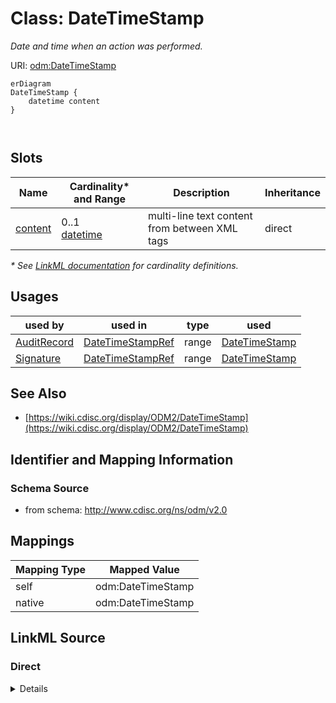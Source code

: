 # Class: DateTimeStamp

_Date and time when an action was performed._




URI: [odm:DateTimeStamp](http://www.cdisc.org/ns/odm/v2.0/DateTimeStamp)


```mermaid
erDiagram
DateTimeStamp {
    datetime content  
}



```



<!-- no inheritance hierarchy -->


## Slots

| Name | Cardinality* and Range | Description | Inheritance |
| ---  | --- | --- | --- |
| [content](content.md) | 0..1 <br/> [datetime](datetime.md) | multi-line text content from between XML tags | direct |

_* See [LinkML documentation](https://linkml.io/linkml/schemas/slots.html#slot-cardinality) for cardinality definitions._




## Usages

| used by | used in | type | used |
| ---  | --- | --- | --- |
| [AuditRecord](AuditRecord.md) | [DateTimeStampRef](DateTimeStampRef.md) | range | [DateTimeStamp](DateTimeStamp.md) |
| [Signature](Signature.md) | [DateTimeStampRef](DateTimeStampRef.md) | range | [DateTimeStamp](DateTimeStamp.md) |






## See Also

* [https://wiki.cdisc.org/display/ODM2/DateTimeStamp](https://wiki.cdisc.org/display/ODM2/DateTimeStamp)

## Identifier and Mapping Information







### Schema Source


* from schema: http://www.cdisc.org/ns/odm/v2.0





## Mappings

| Mapping Type | Mapped Value |
| ---  | ---  |
| self | odm:DateTimeStamp |
| native | odm:DateTimeStamp |





## LinkML Source

<!-- TODO: investigate https://stackoverflow.com/questions/37606292/how-to-create-tabbed-code-blocks-in-mkdocs-or-sphinx -->

### Direct

<details>
```yaml
name: DateTimeStamp
description: Date and time when an action was performed.
from_schema: http://www.cdisc.org/ns/odm/v2.0
see_also:
- https://wiki.cdisc.org/display/ODM2/DateTimeStamp
rank: 1000
slots:
- content
slot_usage:
  content:
    name: content
    domain_of:
    - TranslatedText
    - Title
    - CheckValue
    - Code
    - WorkflowEnd
    - UserName
    - Prefix
    - Suffix
    - FullName
    - GivenName
    - FamilyName
    - StreetName
    - HouseNumber
    - City
    - StateProv
    - Country
    - PostalCode
    - OtherText
    - Meaning
    - LegalReason
    - DateTimeStamp
    - ReasonForChange
    - SourceID
    - FlagValue
    - FlagType
    - Value
    range: datetime
class_uri: odm:DateTimeStamp

```
</details>

### Induced

<details>
```yaml
name: DateTimeStamp
description: Date and time when an action was performed.
from_schema: http://www.cdisc.org/ns/odm/v2.0
see_also:
- https://wiki.cdisc.org/display/ODM2/DateTimeStamp
rank: 1000
slot_usage:
  content:
    name: content
    domain_of:
    - TranslatedText
    - Title
    - CheckValue
    - Code
    - WorkflowEnd
    - UserName
    - Prefix
    - Suffix
    - FullName
    - GivenName
    - FamilyName
    - StreetName
    - HouseNumber
    - City
    - StateProv
    - Country
    - PostalCode
    - OtherText
    - Meaning
    - LegalReason
    - DateTimeStamp
    - ReasonForChange
    - SourceID
    - FlagValue
    - FlagType
    - Value
    range: datetime
attributes:
  content:
    name: content
    description: multi-line text content from between XML tags
    from_schema: http://www.cdisc.org/ns/odm/v2.0
    rank: 1000
    alias: content
    owner: DateTimeStamp
    domain_of:
    - TranslatedText
    - Title
    - CheckValue
    - Code
    - WorkflowEnd
    - UserName
    - Prefix
    - Suffix
    - FullName
    - GivenName
    - FamilyName
    - StreetName
    - HouseNumber
    - City
    - StateProv
    - Country
    - PostalCode
    - OtherText
    - Meaning
    - LegalReason
    - DateTimeStamp
    - ReasonForChange
    - SourceID
    - FlagValue
    - FlagType
    - Value
    range: datetime
    inlined: true
class_uri: odm:DateTimeStamp

```
</details>